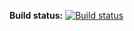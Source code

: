 **Build status:** [![Build status](https://ci.appveyor.com/api/projects/status/5e9oyamh2exqgaw8?svg=true)](https://ci.appveyor.com/project/tpodolak/blog-h3rhm)
